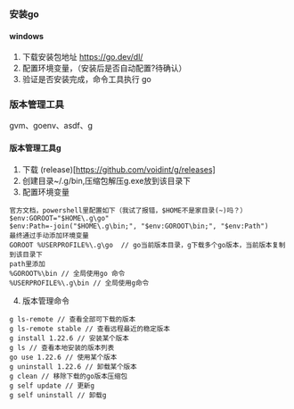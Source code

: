 ### 安装go

#### windows

1. 下载安装包地址 https://go.dev/dl/
2. 配置环境变量，（安装后是否自动配置?待确认）
3. 验证是否安装完成，命令工具执行 go 


### 版本管理工具

gvm、goenv、asdf、g


#### 版本管理工具g

1. 下载 (release)[https://github.com/voidint/g/releases]
2. 创建目录~/.g/bin,压缩包解压g.exe放到该目录下
3. 配置环境变量 
```
官方文档，powershell里配置如下（我试了报错，$HOME不是家目录(~)吗？）
$env:GOROOT="$HOME\.g\go"
$env:Path=-join("$HOME\.g\bin;", "$env:GOROOT\bin;", "$env:Path")
最终通过手动添加环境变量
GOROOT %USERPROFILE%\.g\go  // go当前版本目录，g下载多个go版本，当前版本复制到该目录下
path里添加
%GOROOT%\bin // 全局使用go 命令
%USERPROFILE%\.g\bin // 全局使用g命令
```
4. 版本管理命令
```
g ls-remote // 查看全部可下载的版本
g ls-remote stable // 查看远程最近的稳定版本
g install 1.22.6 // 安装某个版本
g ls // 查看本地安装的版本列表
go use 1.22.6 // 使用某个版本
g uninstall 1.22.6 // 卸载某个版本
g clean // 移除下载的go版本压缩包
g self update // 更新g
g self uninstall // 卸载g
```